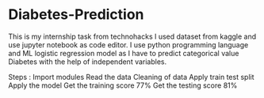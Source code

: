 # Diabetes-Prediction

This is my internship task from technohacks I used dataset from kaggle and use jupyter notebook as code editor. 
I use python programming language and ML logistic regression model as I have to predict categorical value Diabetes with the help of independent variables.

Steps : 
Import modules Read the data 
Cleaning of data 
Apply train test split 
Apply the model 
Get the training score 77% 
Get the testing score 81%
